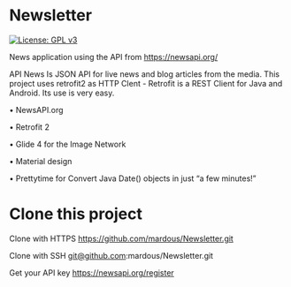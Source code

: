 # Newsletter
[![License: GPL v3](https://img.shields.io/badge/License-GPL%20v3-blue.svg)](https://github.com/mardous/Newsletter/blob/master/LICENSE)

News application using the API from https://newsapi.org/

API News Is JSON API for live news and blog articles from the media.
This project uses retrofit2 as HTTP Clent - 
Retrofit is a REST Client for Java and Android. Its use is very easy.

• NewsAPI.org

• Retrofit 2

• Glide 4 for the Image Network

• Material design

• Prettytime for Convert Java Date() objects in just “a few minutes!”

# Clone this project

Clone with HTTPS
https://github.com/mardous/Newsletter.git

Clone with SSH
git@github.com:mardous/Newsletter.git

Get your API key
https://newsapi.org/register

